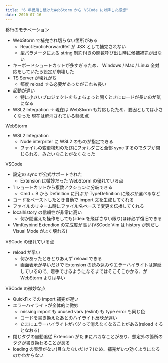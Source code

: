 ```yaml
---
title: "6 年愛用し続けたWebStorm から VSCode に以降した感想"
date: 2020-07-16
---
```


移行のモチベーション

- WebStorm で補完され切らない箇所がある
  - React.ExoticForwardRef が JSX として補完されない
  - 型パラメータによる string 制約付きの関数呼び出し時に候補補完が出ない
- キーボードショートカットが多すぎるため、 Windows / Mac / Linux 全対応をしていたら設定が崩壊した
- TS Server が壊れがち
  - 都度 reload する必要があったがこれも長い
- 起動が遅い
  - 特に小さいプロジェクトをちょちょっと開くときにロードが長いのが気になる
- WSL2 Integration → 現在は WebStorm も対応したため、要因としては小さくなった
  現在は解消されている懸念点

WebStorm

- WSL2 Integration
  - Node interpriter に WSL2 のものが指定できる
  - ファイルの変更検知のたびにフォルダごと全部 sync するのでタブが閉じられる、みたいなことがなくなった

VSCode

- 設定の sync が公式サポートされた
  - Extension は微妙だった
    WebStorm の優れている点
- 1 ショートカットから複数アクションに分岐できる
  - Cmd + B から Definition に飛ぶか TypeDefinition に飛ぶか選べるなど
- コードをペーストしたとき自動で import 文を生成してくれる
- ファイルのリネーム時にファイル名ベースで変更を伝播してくれる
- localhistory の信頼性が非常に高い
  - 何か間違えた操作をしても(.idea を飛ばさない限り)ほぼ必ず復旧できる
- VimKeybind Extendion の完成度が高い(VSCode Vim は history が別だし Visual Mode がよく壊れる)

VSCode の優れている点

- reload が早い
  - 何かあったときとりあえず reload できる
  - 画面表示が早いだけで Extension の読み込みやエラーハイライトは遅延しているので、着手できるようになるまではそこそこかかる、が WebStorm よりは早い

VSCode の微妙な点

- QuickFix での import 補完が遅い
- エラーハイライトが全体的に微妙
  - missing import も unused vars (eslint) も type error も同じ色
  - コードを書き換えたあとのハイライト反映が遅い
  - たまにエラーハイライトがバグって消えなくなることがある(reload するとなおる)
- 閉じタグの自動追従 Extension がたまにバカなことがあり、想定外の箇所のタグが書き換わることがある
- loading の表示がない(目立たないだけ？)ため、補完がいつ効くようになるのかわからない
